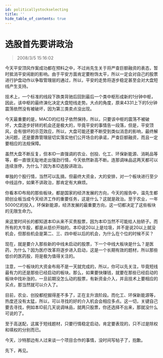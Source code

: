```yaml
---
id: politicallystockselecting 
title: ''
hide_table_of_contents: true
---
```


# 选股首先要讲政治

> 2008/3/5 15:16:02

<div style={{color: '#009900', fontWeight: 'bold', fontSize: '18px'}}>

今天平安顶风作案成功都在预料之中，不过尚先生关于将严查巨额融资的表态，暂时抵消平安闹剧的影响。由于平安方面肯定要粉饰太平，所以一定会对自己的股票进行护盘动作以争取管理层的通过，所以，平安的走势将逐步稳定甚至会对大盘短线产生支持。
 
技术上，一个标准的线段下跌类背驰后回到最后一个类中枢形成新的1分钟中枢，因此，该中枢的最终演化决定大盘短线走势。大点的角度，原来4331上下的5分钟震荡依然没有被破坏，因为第三类卖点没出现。
 
今天最重要的是，MACD的红柱子依然保持，所以，只要该中枢的震荡不被破坏，大盘逐步好转的机会还是极大的，毕竟平安的事情告一段落，但是，平安顶风，会有很坏的示范效应，所以，大盘可能还要不断受到类似消息的影响，最终解决问题，还是要靠管理层切实落实他们公开场合的承诺，严查巨额融资，而且一定要相应的法规保障。
 
虽然大盘不断反复，但本ID一直强调的农业、创投、化工、环保新能源、消耗品等等，都一直很无耻地走出强劲行情，今天依然新高不断。连那调味品这两天都可以连续涨停，为什么？因为本ID选股讲政治。
 
单独的个股行情，当然可以乱搞，但最终大资金，大的安排，对一个板块进行至少中线运作，如果不讲政治，那肯定有大麻烦。
 
你看本ID布局的那些板块，都是国家的经济发展的方向，今天的报告中，温先生都把创业板当成今天经济工作的重要任务，这是什么？这就是政治。至于农业，一年5000亿的投入，环保新能源，经济发展的最重要方向，这一切都决定了这些板块的无限生命力。
 
来这里时间长的都知道本ID从来不买贵股票，因为本ID当然不可能给人抬轿子。而所有的大牛股，都是从低价开始的。本ID说20以上是垃圾，并不是说20以上就没机会，但那些机会是第二、三、四中枢以后的机会，为什么在个位的时候不买？
 
现在，就是要介入那些新的中线未启动的股票，下一个中线大板块是什么？是医药，为什么？因为医疗改革将逐步进入启动，这是一个长期有效的题材，所以那些低价的医药股，将是极为值得关注的。
 
注意，一个板块的大资金布局不是一天就完成的，所以，你可以先关注，毕竟短线最有力的还是那些已经启动的板块。那么，如果要快赚钱，就要在那些已经启动的板块中找补涨的，一旦前期没怎么动的股票，有新资金介入，并且技术上要相应的买点，那当然就可以介入了。
 
目前，农业、创投都挖掘得差不多了，正在主升浪阶段。而化工、环保新能源等，热度还没有太猛，所以，可以寻找的好的介入机会会相应多点。这一切，关键自己要去寻找，例如本ID前几天说调味品，就两只股票，你还选择不出来，那就没什么可说的了。
 
至于高送配，这属于短线题材，只要行情稳定启动，肯定要表现的，只不过是除权和填权的分别而已。
 
今天，沙特那边有人过来谈一个项目合作的事情，没时间写帖子了，抱歉。
 
先下，再见。

</div>